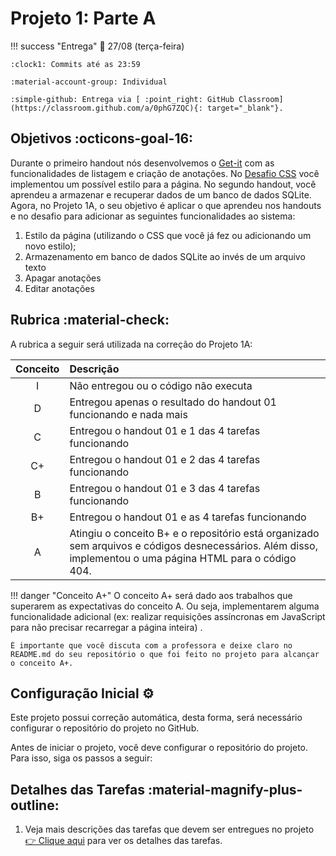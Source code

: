 # Projeto 1: Parte A

!!! success "Entrega"
    :date: 27/08 (terça-feira)
    
    :clock1: Commits até as 23:59

    :material-account-group: Individual

    :simple-github: Entrega via [ :point_right: GitHub Classroom](https://classroom.github.com/a/0phG7ZQC){: target="_blank"}.
 
## Objetivos :octicons-goal-16:

Durante o primeiro handout nós desenvolvemos o [Get-it](../../aulas/01-getit.md) com as funcionalidades de listagem e criação de anotações. No [Desafio CSS](../../aulas/02-desafio-css.md) você implementou um possível estilo para a página. No segundo handout, você aprendeu a armazenar e recuperar dados de um banco de dados SQLite. Agora, no Projeto 1A, o seu objetivo é aplicar o que aprendeu nos handouts e no desafio para adicionar as seguintes funcionalidades ao sistema:

1. Estilo da página (utilizando o CSS que você já fez ou adicionando um novo estilo);
2. Armazenamento em banco de dados SQLite ao invés de um arquivo texto
3. Apagar anotações
4. Editar anotações

## Rubrica :material-check:

A rubrica a seguir será utilizada na correção do Projeto 1A:

| Conceito | Descrição |
| :------: | :-------- |
|    I     | Não entregou ou o código não executa |
|    D     | Entregou apenas o resultado do handout 01 funcionando e nada mais |
|    C     | Entregou o handout 01 e 1 das 4 tarefas funcionando |
|    C+    | Entregou o handout 01 e 2 das 4 tarefas funcionando |
|    B     | Entregou o handout 01 e 3 das 4 tarefas funcionando |
|    B+    | Entregou o handout 01 e as 4 tarefas funcionando    |
|    A     | Atingiu o conceito B+ e o repositório está organizado sem arquivos e códigos desnecessários. Além disso, implementou o uma página HTML para o código 404. |


!!! danger "Conceito A+"
    O conceito A+ será dado aos trabalhos que superarem as expectativas do conceito A. Ou seja, implementarem alguma funcionalidade adicional (ex: realizar requisições assíncronas em JavaScript para não precisar recarregar a página inteira) .

    É importante que você discuta com a professora e deixe claro no README.md do seu repositório o que foi feito no projeto para alcançar o conceito A+.

## Configuração Inicial :gear:

Este projeto possui correção automática, desta forma, será necessário configurar o repositório do projeto no GitHub.

Antes de iniciar o projeto, você deve configurar o repositório do projeto. Para isso, siga os passos a seguir: 

## Detalhes das Tarefas :material-magnify-plus-outline:

1. Veja mais descrições das tarefas que devem ser entregues no projeto [:point_right: Clique aqui](projeto1a/tarefas-projeto1a.md) para ver os detalhes das tarefas.